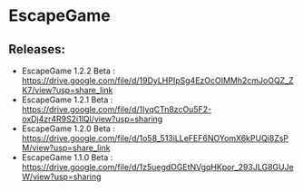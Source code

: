 # EscapeGame

## Releases:
  
  - EscapeGame 1.2.2 Beta : https://drive.google.com/file/d/19DyLHPIpSg4EzOcOIMMh2cmJoOQZ_ZK7/view?usp=share_link
  - EscapeGame 1.2.1 Beta : https://drive.google.com/file/d/1IyqCTn8zcOu5F2-oxDj4zr4R9S2i1lQl/view?usp=sharing
  - EscapeGame 1.2.0 Beta : https://drive.google.com/file/d/1o58_513iLLeFEF6NOYomX6kPUQi8ZsPM/view?usp=share_link
  - EscapeGame 1.1.0 Beta : https://drive.google.com/file/d/1z5uegdOGEtNVgqHKpor_293JLG8GUJeW/view?usp=sharing
